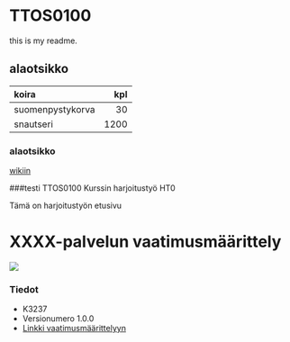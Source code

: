 # TTOS0100

this is my readme.

## alaotsikko

| koira |kpl |
|:------|---:|
| suomenpystykorva |30 |
| snautseri |1200|



### alaotsikko

[wikiin](https://github.com/JAMK-IT/TTOS0100-Ohjelmistosuunnittelu-ja-testaus/wiki)

###testi
TTOS0100 Kurssin harjoitustyö HT0

Tämä on harjoitustyön etusivu



# XXXX-palvelun vaatimusmäärittely


![](https://encrypted-tbn2.gstatic.com/images?q=tbn:ANd9GcSJOxVPHNFYtPeMq6FyPpcEjbJg7d_VJfLHVFruusDEe4JiGsXrwLMRBw)


### Tiedot

* K3237
* Versionumero 1.0.0
* [Linkki vaatimusmäärittelyyn](vaatimusmaarittely)



